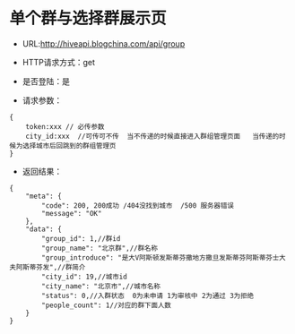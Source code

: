 # 单个群与选择群展示页

- URL:http://hiveapi.blogchina.com/api/group

- HTTP请求方式：get

- 是否登陆：是

- 请求参数：
 
```
{ 
    token:xxx // 必传参数
    city_id:xxx  //可传可不传  当不传递的时候直接进入群组管理页面   当传递的时候为选择城市后回跳到的群组管理页
}
```

- 返回结果：

```
{
	"meta": {
		"code": 200, 200成功 /404没找到城市  /500 服务器错误
		"message": "OK"
	},
	"data": {
		"group_id": 1,//群id
		"group_name": "北京群",//群名称
		"group_introduce": "是大V阿斯顿发斯蒂芬撒地方撒旦发斯蒂芬阿斯蒂芬士大夫阿斯蒂芬发",//群简介
		"city_id": 19,//城市id
		"city_name": "北京市",//城市名称
		"status": 0,//入群状态  0为未申请 1为审核中 2为通过 3为拒绝
		"people_count": 1//对应的群下面人数
	}
}
```